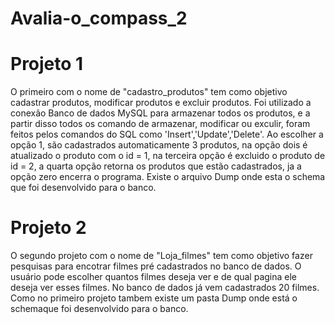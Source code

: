 # Avalia-o_compass_2

# Projeto 1
O primeiro com o nome de "cadastro_produtos" tem como objetivo cadastrar produtos, modificar produtos e excluir produtos. Foi utilizado a conexão Banco de dados MySQL para armazenar todos os produtos, e a partir disso todos os comando de armazenar, modificar ou exculir, foram feitos pelos comandos do SQL como 'Insert','Update','Delete'. Ao escolher a opção 1, são cadastrados automaticamente 3 produtos, na opção dois é atualizado o produto com o id = 1, na terceira opção é excluido o produto de id = 2, a quarta opção retorna os produtos que estão cadastrados, ja a opção zero encerra o programa.
Existe o arquivo Dump onde esta o schema que foi desenvolvido para o banco.


# Projeto 2

O segundo projeto  com o nome de "Loja_filmes" tem como objetivo fazer pesquisas para encotrar filmes pré cadastrados no banco de dados. O usuário pode escolher quantos filmes deseja ver e de qual pagina ele deseja ver esses filmes. No banco de dados já vem cadastrados 20 filmes. Como no primeiro projeto tambem existe um pasta Dump onde está o schemaque foi desenvolvido para o banco.
